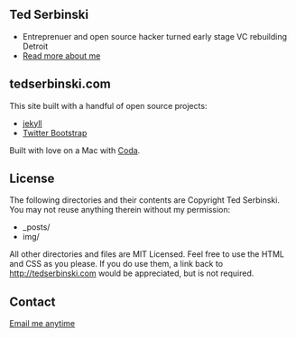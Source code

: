 ## Ted Serbinski
- Entreprenuer and open source hacker turned early stage VC rebuilding Detroit
- [Read more about me](http://tedserbinski.com/about.html)

## tedserbinski.com

This site built with a handful of open source projects:

- [jekyll](http://jekyllrb.com/)
- [Twitter Bootstrap](http://twitter.github.com/bootstrap/)

Built with love on a Mac with [Coda](http://panic.com/coda).

## License

The following directories and their contents are Copyright Ted Serbinski. You may not reuse anything therein without my permission:

* _posts/
* img/

All other directories and files are MIT Licensed. Feel free to use the HTML and CSS as you please. If you do use them, a link back to http://tedserbinski.com would be appreciated, but is not required.

## Contact

[Email me anytime](mailto:hi@tedserbinski.com)
